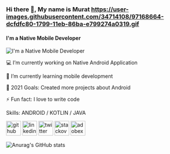 ### Hi there 👋, My name is Murat https://user-images.githubusercontent.com/34714108/97168664-dcfdfc80-1799-11eb-86ba-e799274a0319.gif
#### I'm a Native Mobile Developer 
![I'm a Native Mobile Developer ](https://c.tenor.com/UtDDYMjGNCwAAAAC/darkmatter-android.gif)

💻 I’m currently working on Native Android Application

🌱 I’m currently learning mobile development

🥅 2021 Goals: Created more projects about Android

⚡ Fun fact: I love to write code

Skills: ANDROID / KOTLIN / JAVA 



[<img src='https://cdn.jsdelivr.net/npm/simple-icons@3.0.1/icons/github.svg' alt='github' height='40'>](https://github.com/https://github.com/MuratCAY)  [<img src='https://cdn.jsdelivr.net/npm/simple-icons@3.0.1/icons/linkedin.svg' alt='linkedin' height='40'>](https://www.linkedin.com/in/https://www.linkedin.com/in/murat-cay24//)  [<img src='https://cdn.jsdelivr.net/npm/simple-icons@3.0.1/icons/twitter.svg' alt='twitter' height='40'>](https://twitter.com/https://twitter.com/Murat_Cay24)  [<img src='https://cdn.jsdelivr.net/npm/simple-icons@3.0.1/icons/stackoverflow.svg' alt='stackoverflow' height='40'>](https://stackoverflow.com/users/https://meta.stackoverflow.com/users/15870867/murat-%c3%87ay)  [<img src='https://cdn.jsdelivr.net/npm/simple-icons@3.0.1/icons/adobexd.svg' alt='adobexd' height='40'>](https://tr.wikipedia.org/wiki/Dosya:Adobe_XD_CC_icon.svg)  

![Anurag's GitHub stats](https://github-readme-stats.vercel.app/api?username=MuratCAY&hide=contribs,prs)

